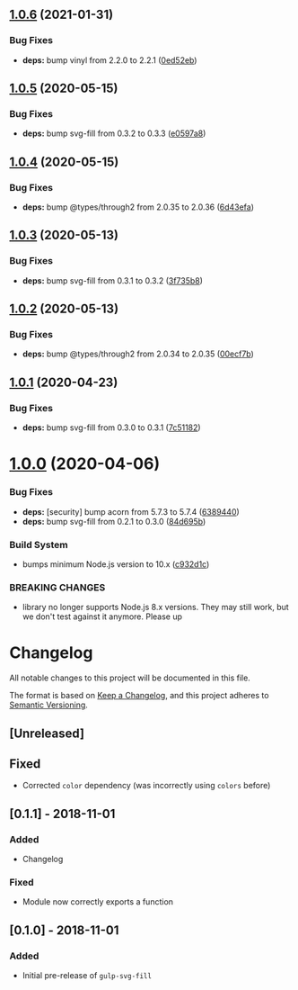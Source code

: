 ## [1.0.6](https://github.com/c1rrus/gulp-svg-fill/compare/v1.0.5...v1.0.6) (2021-01-31)


### Bug Fixes

* **deps:** bump vinyl from 2.2.0 to 2.2.1 ([0ed52eb](https://github.com/c1rrus/gulp-svg-fill/commit/0ed52ebb9615273d65f9ae83b9f7a1a95e1a7465))

## [1.0.5](https://github.com/c1rrus/gulp-svg-fill/compare/v1.0.4...v1.0.5) (2020-05-15)


### Bug Fixes

* **deps:** bump svg-fill from 0.3.2 to 0.3.3 ([e0597a8](https://github.com/c1rrus/gulp-svg-fill/commit/e0597a8c6d9b38e436592785285310d3d52e987d))

## [1.0.4](https://github.com/c1rrus/gulp-svg-fill/compare/v1.0.3...v1.0.4) (2020-05-15)


### Bug Fixes

* **deps:** bump @types/through2 from 2.0.35 to 2.0.36 ([6d43efa](https://github.com/c1rrus/gulp-svg-fill/commit/6d43efac751f26e2d9fb0392fe81c03982979217))

## [1.0.3](https://github.com/c1rrus/gulp-svg-fill/compare/v1.0.2...v1.0.3) (2020-05-13)


### Bug Fixes

* **deps:** bump svg-fill from 0.3.1 to 0.3.2 ([3f735b8](https://github.com/c1rrus/gulp-svg-fill/commit/3f735b89aa58d885495fd15af59e9e2b0310ae4b))

## [1.0.2](https://github.com/c1rrus/gulp-svg-fill/compare/v1.0.1...v1.0.2) (2020-05-13)


### Bug Fixes

* **deps:** bump @types/through2 from 2.0.34 to 2.0.35 ([00ecf7b](https://github.com/c1rrus/gulp-svg-fill/commit/00ecf7be66996a36c2104bdfaa7194b3315716b3))

## [1.0.1](https://github.com/c1rrus/gulp-svg-fill/compare/v1.0.0...v1.0.1) (2020-04-23)


### Bug Fixes

* **deps:** bump svg-fill from 0.3.0 to 0.3.1 ([7c51182](https://github.com/c1rrus/gulp-svg-fill/commit/7c5118238080f378bb1b4e83f1dab662db1163e2))

# [1.0.0](https://github.com/c1rrus/gulp-svg-fill/compare/v0.2.0...v1.0.0) (2020-04-06)


### Bug Fixes

* **deps:** [security] bump acorn from 5.7.3 to 5.7.4 ([6389440](https://github.com/c1rrus/gulp-svg-fill/commit/638944028870f6707f1f7ff6b74494b0901ac6f9))
* **deps:** bump svg-fill from 0.2.1 to 0.3.0 ([84d695b](https://github.com/c1rrus/gulp-svg-fill/commit/84d695b6e5c76f676c614d084c699a4d658ff388))


### Build System

* bumps minimum Node.js version to 10.x ([c932d1c](https://github.com/c1rrus/gulp-svg-fill/commit/c932d1cc62a3aa9a09695cd51a9753375b70e14c))


### BREAKING CHANGES

* library no longer supports Node.js 8.x versions. They may still work, but we don't
test against it anymore. Please up

# Changelog
All notable changes to this project will be documented in this file.

The format is based on [Keep a Changelog](https://keepachangelog.com/en/1.0.0/),
and this project adheres to [Semantic Versioning](https://semver.org/spec/v2.0.0.html).

## [Unreleased]
## Fixed
- Corrected `color` dependency (was incorrectly using `colors` before)

## [0.1.1] - 2018-11-01
### Added
- Changelog

### Fixed
- Module now correctly exports a function

## [0.1.0] - 2018-11-01
### Added
- Initial pre-release of `gulp-svg-fill`
